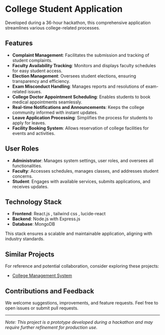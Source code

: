 # College Student Application

Developed during a 36-hour hackathon, this comprehensive application streamlines various college-related processes.

## Features

- **Complaint Management**: Facilitates the submission and tracking of student complaints.
- **Faculty Availability Tracking**: Monitors and displays faculty schedules for easy student access.
- **Election Management**: Oversees student elections, ensuring transparency and efficiency.
- **Exam Misconduct Handling**: Manages reports and resolutions of exam-related issues.
- **College Doctor Appointment Scheduling**: Enables students to book medical appointments seamlessly.
- **Real-time Notifications and Announcements**: Keeps the college community informed with instant updates.
- **Leave Application Processing**: Simplifies the process for students to apply for leaves.
- **Facility Booking System**: Allows reservation of college facilities for events and activities.

## User Roles

- **Administrator**: Manages system settings, user roles, and oversees all functionalities.
- **Faculty**: Accesses schedules, manages classes, and addresses student concerns.
- **Student**: Engages with available services, submits applications, and receives updates.

## Technology Stack

- **Frontend**: React.js , tailwind css , lucide-react
- **Backend**: Node.js with Express.js
- **Database**: MongoDB

This stack ensures a scalable and maintainable application, aligning with industry standards.

## Similar Projects

For reference and potential collaboration, consider exploring these projects:

- [College Management System](https://github.com/adity1raut/HackFusion2K25)

## Contributions and Feedback

We welcome suggestions, improvements, and feature requests. Feel free to open issues or submit pull requests.

---

*Note: This project is a prototype developed during a hackathon and may require further refinement for production use.*
